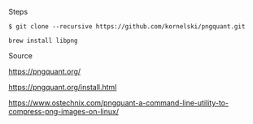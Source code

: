 Steps

```
$ git clone --recursive https://github.com/kornelski/pngquant.git
```

```
brew install libpng
```

Source

https://pngquant.org/

https://pngquant.org/install.html

https://www.ostechnix.com/pngquant-a-command-line-utility-to-compress-png-images-on-linux/

